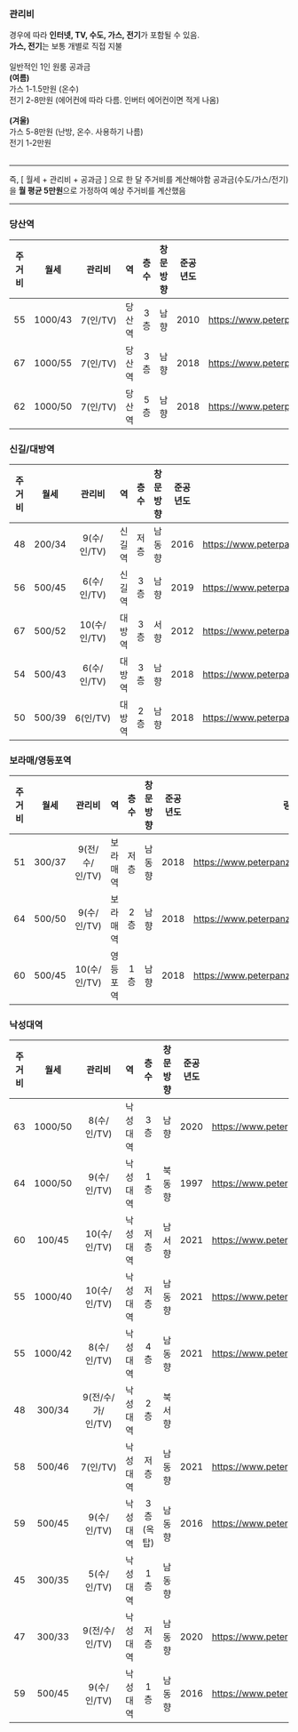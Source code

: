 ### 관리비
경우에 따라 **인터넷, TV, 수도, 가스, 전기**가 포함될 수 있음.   
**가스, 전기**는 보통 개별로 직접 지불   
<br/>
일반적인 1인 원룸 공과금   
**(여름)**   
가스 1-1.5만원 (온수)   
전기 2-8만원 (에어컨에 따라 다름. 인버터 에어컨이면 적게 나옴)   
<br/>
**(겨울)**   
가스 5-8만원 (난방, 온수. 사용하기 나름)   
전기 1-2만원   
<br/>

------

즉, [ 월세 + 관리비 + 공과금 ] 으로 한 달 주거비를 계산해야함
공과금(수도/가스/전기)을 **월 평균 5만원**으로 가정하여 예상 주거비를 계산했음

------



### 당산역
|주거비|월세|관리비|역|층수|창문방향|준공년도|링크|
|:---:|:---:|:---:|:---:|:---:|:---:|:---:|:---:|
|55|1000/43|7(인/TV)|당산역|3층|남향|2010|https://www.peterpanz.com/house/15766386| 
|67|1000/55|7(인/TV)|당산역|3층|남향|2018|https://www.peterpanz.com/house/15766386| 
|62|1000/50|7(인/TV)|당산역|5층|남향|2018|https://www.peterpanz.com/house/15832845| 


### 신길/대방역
|주거비|월세|관리비|역|층수|창문방향|준공년도|링크|
|:---:|:---:|:---:|:---:|:---:|:---:|:---:|:---:|
|48|200/34|9(수/인/TV)|신길역|저층|남동향|2016|https://www.peterpanz.com/house/15862871| 
|56|500/45|6(수/인/TV)|신길역|3층|남향|2019|https://www.peterpanz.com/house/15820518| 
|67|500/52|10(수/인/TV)|대방역|3층|서향|2012|https://www.peterpanz.com/house/15801503| 
|54|500/43|6(수/인/TV)|대방역|3층|남향|2018|https://www.peterpanz.com/house/15841184| 
|50|500/39|6(인/TV)|대방역|2층|남향|2018|https://www.peterpanz.com/house/15757306| 

### 보라매/영등포역
|주거비|월세|관리비|역|층수|창문방향|준공년도|링크|
|:---:|:---:|:---:|:---:|:---:|:---:|:---:|:---:|
|51|300/37|9(전/수/인/TV)|보라매역|저층|남동향|2018|https://www.peterpanz.com/house/15832180| 
|64|500/50|9(수/인/TV)|보라매역|2층|남향|2018|https://www.peterpanz.com/house/15854681| 
|60|500/45|10(수/인/TV)|영등포역|1층|남향|2018|https://www.peterpanz.com/house/15832007| 

### 낙성대역
|주거비|월세|관리비|역|층수|창문방향|준공년도|링크|
|:---:|:---:|:---:|:---:|:---:|:---:|:---:|:---:|
|63|1000/50|8(수/인/TV)|낙성대역|3층|남향|2020|https://www.peterpanz.com/house/15784891| 
|64|1000/50|9(수/인/TV)|낙성대역|1층|북동향|1997|https://www.peterpanz.com/house/15784031| 
|60|100/45|10(수/인/TV)|낙성대역|저층|남서향|2021|https://www.peterpanz.com/house/15866838| 
|55|1000/40|10(수/인/TV)|낙성대역|저층|남동향|2021|https://www.peterpanz.com/house/15853170| 
|55|1000/42|8(수/인/TV)|낙성대역|4층|남동향|2021|https://www.peterpanz.com/house/15854859| 
|48|300/34|9(전/수/가/인/TV)|낙성대역|2층|북서향||2006|https://www.peterpanz.com/house/15857216| 
|58|500/46|7(인/TV)|낙성대역|저층|남동향|2021|https://www.peterpanz.com/house/15812078| 
|59|500/45|9(수/인/TV)|낙성대역|3층(옥탑)|남동향|2016|https://www.peterpanz.com/house/15784891| 
|45|300/35|5(수/인/TV)|낙성대역|1층|남동향||2006|https://www.peterpanz.com/house/15784143| 
|47|300/33|9(전/수/인/TV)|낙성대역|저층|남동향|2020|https://www.peterpanz.com/house/15757597| 
|59|500/45|9(수/인/TV)|낙성대역|1층|남동향|2016|https://www.peterpanz.com/house/15784891| 
